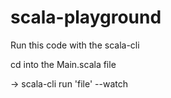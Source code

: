 # scala-playground

Run this code with the scala-cli

cd into the Main.scala file

-> scala-cli run 'file' --watch

